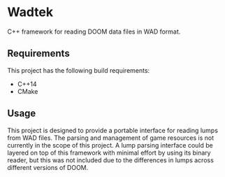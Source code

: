 # Wadtek

C++ framework for reading DOOM data files in WAD format.

## Requirements

This project has the following build requirements:
+ C++14
+ CMake

## Usage

This project is designed to provide a portable interface for reading
lumps from WAD files. The parsing and management of game resources is
not currently in the scope of this project. A lump parsing interface
could be layered on top of this framework with minimal effort by using
its binary reader, but this was not included due to the differences in
lumps across different versions of DOOM.